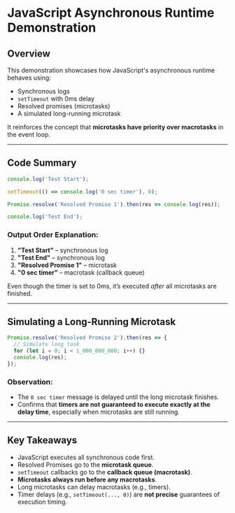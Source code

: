 # JavaScript Asynchronous Runtime Demonstration

## Overview

This demonstration showcases how JavaScript's asynchronous runtime behaves using:

* Synchronous logs
* `setTimeout` with 0ms delay
* Resolved promises (microtasks)
* A simulated long-running microtask

It reinforces the concept that **microtasks have priority over macrotasks** in the event loop.

---

## Code Summary

```js
console.log('Test Start');

setTimeout(() => console.log('0 sec timer'), 0);

Promise.resolve('Resolved Promise 1').then(res => console.log(res));

console.log('Test End');
```

### Output Order Explanation:

1. **"Test Start"** – synchronous log
2. **"Test End"** – synchronous log
3. **"Resolved Promise 1"** – microtask
4. **"0 sec timer"** – macrotask (callback queue)

Even though the timer is set to 0ms, it’s executed *after* all microtasks are finished.

---

## Simulating a Long-Running Microtask

```js
Promise.resolve('Resolved Promise 2').then(res => {
  // Simulate long task
  for (let i = 0; i < 1_000_000_000; i++) {}
  console.log(res);
});
```

### Observation:

* The `0 sec timer` message is delayed until the long microtask finishes.
* Confirms that **timers are not guaranteed to execute exactly at the delay time**, especially when microtasks are still running.

---

## Key Takeaways

* JavaScript executes all synchronous code first.
* Resolved Promises go to the **microtask queue**.
* `setTimeout` callbacks go to the **callback queue (macrotask)**.
* **Microtasks always run before any macrotasks**.
* Long microtasks can delay macrotasks (e.g., timers).
* Timer delays (e.g., `setTimeout(..., 0)`) are **not precise** guarantees of execution timing.


